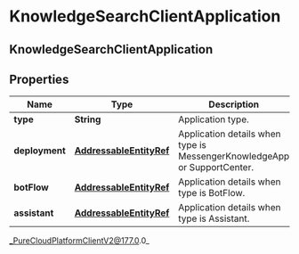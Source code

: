 # KnowledgeSearchClientApplication

## KnowledgeSearchClientApplication

## Properties

|Name | Type | Description | Notes|
|------------ | ------------- | ------------- | -------------|
| **type** | **String** | Application type. | |
| **deployment** | [**AddressableEntityRef**](AddressableEntityRef) | Application details when type is MessengerKnowledgeApp or SupportCenter. | [optional] |
| **botFlow** | [**AddressableEntityRef**](AddressableEntityRef) | Application details when type is BotFlow. | [optional] |
| **assistant** | [**AddressableEntityRef**](AddressableEntityRef) | Application details when type is Assistant. | [optional] |



_PureCloudPlatformClientV2@177.0.0_
